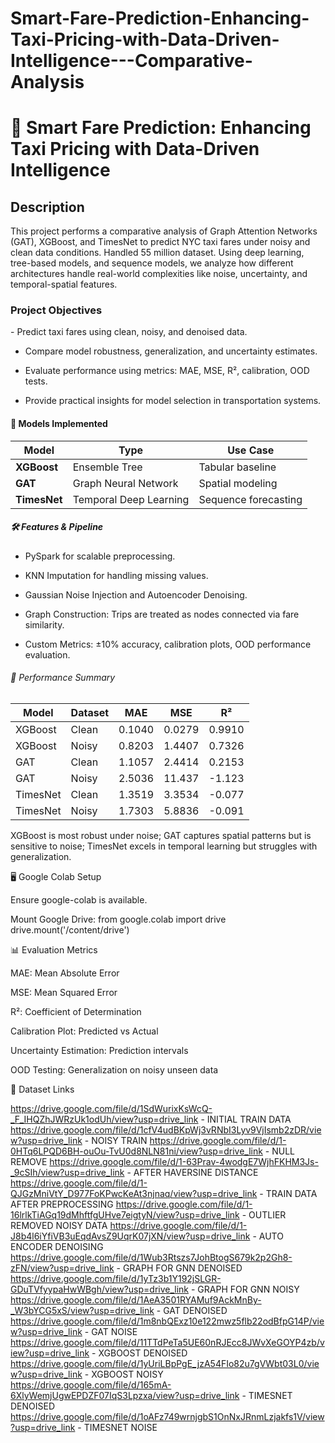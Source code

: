 # Smart-Fare-Prediction-Enhancing-Taxi-Pricing-with-Data-Driven-Intelligence---Comparative-Analysis
<h1>🚖 Smart Fare Prediction: Enhancing Taxi Pricing with Data-Driven Intelligence</h1>

<h2>Description</h2>
This project performs a comparative analysis of Graph Attention Networks (GAT), XGBoost, and TimesNet to predict NYC taxi fares under noisy and clean data conditions. Handled 55 million dataset. Using deep learning, tree-based models, and sequence models, we analyze how different architectures handle real-world complexities like noise, uncertainty, and temporal-spatial features.

<h3>Project Objectives</h3>
- Predict taxi fares using clean, noisy, and denoised data.

- Compare model robustness, generalization, and uncertainty estimates.

- Evaluate performance using metrics: MAE, MSE, R², calibration, OOD tests.

- Provide practical insights for model selection in transportation systems.

<h4>🧠 Models Implemented</h4>

| Model               | Type                   | Use Case             |
| ------------------- | -----------------------| -------------------- |
| <b>XGBoost</b>      | Ensemble Tree          | Tabular baseline     |
| <b>GAT</b>          | Graph Neural Network   | Spatial modeling     |
| <b>TimesNet</b>     | Temporal Deep Learning | Sequence forecasting |



<h5>🛠️ Features & Pipeline </h5>

- PySpark for scalable preprocessing.

- KNN Imputation for handling missing values.

- Gaussian Noise Injection and Autoencoder Denoising.

- Graph Construction: Trips are treated as nodes connected via fare similarity.

- Custom Metrics: ±10% accuracy, calibration plots, OOD performance evaluation.

<h6> 🧪 Performance Summary </h6>

| Model    | Dataset | MAE    | MSE    | R²     |
| -------- | ------- | ------ | ------ | ------ |
| XGBoost  | Clean   | 0.1040 | 0.0279 | 0.9910 |
| XGBoost  | Noisy   | 0.8203 | 1.4407 | 0.7326 |
| GAT      | Clean   | 1.1057 | 2.4414 | 0.2153 |
| GAT      | Noisy   | 2.5036 | 11.437 | -1.123 |
| TimesNet | Clean   | 1.3519 | 3.3534 | -0.077 |
| TimesNet | Noisy   | 1.7303 | 5.8836 | -0.091 |

XGBoost is most robust under noise; GAT captures spatial patterns but is sensitive to noise; TimesNet excels in temporal learning but struggles with generalization.

<h7> 🖥️ Google Colab Setup </h7>

Ensure google-colab is available.

Mount Google Drive: 
from google.colab import drive
drive.mount('/content/drive')

<h8> 📊 Evaluation Metrics </h8>

MAE: Mean Absolute Error

MSE: Mean Squared Error

R²: Coefficient of Determination

Calibration Plot: Predicted vs Actual

Uncertainty Estimation: Prediction intervals

OOD Testing: Generalization on noisy unseen data

<h8> 📁 Dataset Links </h8>

https://drive.google.com/file/d/1SdWurixKsWcQ-_F_IHQZhJWRzUk1odUh/view?usp=drive_link - INITIAL TRAIN DATA 
https://drive.google.com/file/d/1cfV4udBKpWj3vRNbI3Lyv9VjIsmb2zDR/view?usp=drive_link - NOISY TRAIN
https://drive.google.com/file/d/1-0HTq6LPQD6BH-ouOu-TvU0d8NLN81ni/view?usp=drive_link - NULL REMOVE 
https://drive.google.com/file/d/1-63Prav-4wodgE7WjhFKHM3Js-_9cSIh/view?usp=drive_link - AFTER HAVERSINE DISTANCE
https://drive.google.com/file/d/1-QJGzMniVtY_D977FoKPwcKeAt3njnaq/view?usp=drive_link - TRAIN DATA AFTER PREPROCESSING
https://drive.google.com/file/d/1-16lrlkTiAGq19dMhftfgUHve7eigtyN/view?usp=drive_link - OUTLIER REMOVED NOISY DATA
https://drive.google.com/file/d/1-J8b4l6iYfiVB3uEqdAvsZ9UqrK07jXN/view?usp=drive_link - AUTO ENCODER DENOISING
https://drive.google.com/file/d/1Wub3Rtszs7JohBtogS679k2p2Gh8-zFN/view?usp=drive_link - GRAPH FOR GNN DENOISED
https://drive.google.com/file/d/1yTz3b1Y192jSLGR-GDuTVfyypaHwWBgh/view?usp=drive_link - GRAPH FOR GNN NOISY
https://drive.google.com/file/d/1AeA3501RYAMuf9AckMnBy-_W3bYCG5xS/view?usp=drive_link - GAT DENOISED 
https://drive.google.com/file/d/1m8nbQExz10e122mwz5flb22odBfpG14P/view?usp=drive_link - GAT NOISE
https://drive.google.com/file/d/11TTdPeTa5UE60nRJEcc8JWvXeGOYP4zb/view?usp=drive_link - XGBOOST DENOISED
https://drive.google.com/file/d/1yUriLBpPgE_jzA54FIo82u7gVWbt03L0/view?usp=drive_link - XGBOOST NOISY
https://drive.google.com/file/d/165mA-6XlyWemjUgwEPDZF07IqS3Lpzxa/view?usp=drive_link - TIMESNET DENOISED
https://drive.google.com/file/d/1oAFz749wrnjgbS1OnNxJRnmLzjakfs1V/view?usp=drive_link - TIMESNET NOISE
